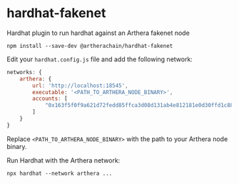 # hardhat-fakenet
Hardhat plugin to run hardhat against an Arthera fakenet node

```shell
npm install --save-dev @artherachain/hardhat-fakenet
```

Edit your `hardhat.config.js` file and add the following network:

```javascript
networks: {
    arthera: {
        url: 'http://localhost:18545', 
        executable: '<PATH_TO_ARTHERA_NODE_BINARY>',
        accounts: [
            "0x163f5f0f9a621d72fedd85ffca3d08d131ab4e812181e0d30ffd1c885d20aac7",
        ]
    }
}
```

Replace `<PATH_TO_ARTHERA_NODE_BINARY>` with the path to your Arthera node binary.

Run Hardhat with the Arthera network:

```shell
npx hardhat --network arthera ...
```
